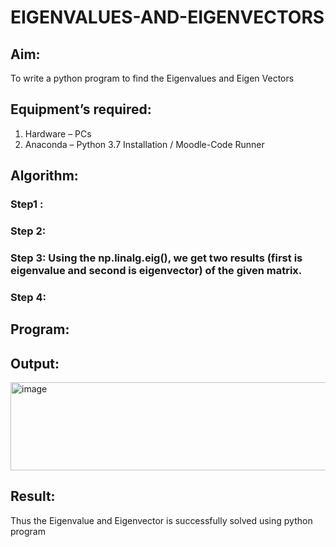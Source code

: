 # EIGENVALUES-AND-EIGENVECTORS
## Aim:
To write a python program to find the Eigenvalues and Eigen Vectors
## Equipment’s required:
1. 	Hardware – PCs
2. 	Anaconda – Python 3.7 Installation / Moodle-Code Runner
## Algorithm:
### Step1 : 
### Step 2: 
### Step 3: Using the np.linalg.eig(),  we get two results (first is eigenvalue and second is eigenvector) of the given matrix.
### Step 4: 

## Program:

## Output:
<img width="1261" height="141" alt="image" src="https://github.com/user-attachments/assets/f1f486d0-4e27-4229-976e-eed2f524eb60" />

## Result:
Thus the Eigenvalue and Eigenvector is successfully solved using python program
